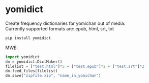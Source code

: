 # yomidict
Create frequency dictionaries for yomichan out of media.\
Currently supported formats are: epub, html, srt, txt

```python
pip install yomidict
```


MWE:
```python
import yomidict
dm = yomidict.DictMaker()
filelist = ["test.html"]*5 + ["test.epub"]*2 + ["test.srt"]*2
dm.feed_files(filelist)
dm.save("zipfile.zip", "name_in_yomichan")
```